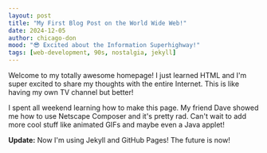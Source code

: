 ```yaml
---
layout: post
title: "My First Blog Post on the World Wide Web!"
date: 2024-12-05
author: chicago-don
mood: "😎 Excited about the Information Superhighway!"
tags: [web-development, 90s, nostalgia, jekyll]
---
```


Welcome to my totally awesome homepage! I just learned HTML and I'm super excited to share my thoughts with the entire Internet. This is like having my own TV channel but better!

I spent all weekend learning how to make this page. My friend Dave showed me how to use Netscape Composer and it's pretty rad. Can't wait to add more cool stuff like animated GIFs and maybe even a Java applet!

**Update:** Now I'm using Jekyll and GitHub Pages! The future is now!
